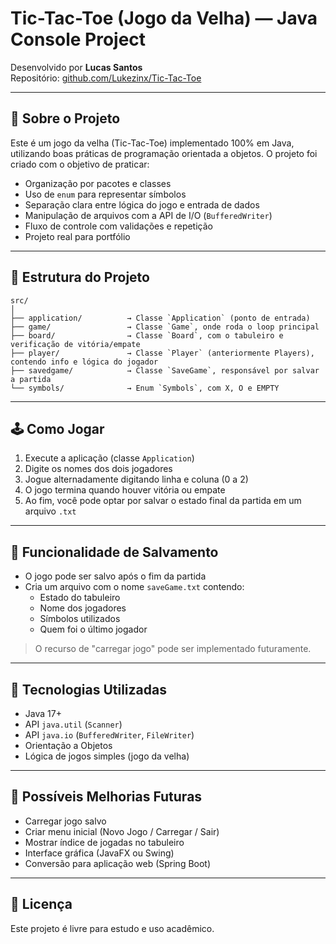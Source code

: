 # Tic-Tac-Toe (Jogo da Velha) — Java Console Project

Desenvolvido por **Lucas Santos**  
Repositório: [github.com/Lukezinx/Tic-Tac-Toe](https://github.com/Lukezinx/Tic-Tac-Toe)

---

## 🎯 Sobre o Projeto

Este é um jogo da velha (Tic-Tac-Toe) implementado 100% em Java, utilizando boas práticas de programação orientada a objetos. O projeto foi criado com o objetivo de praticar:

- Organização por pacotes e classes
- Uso de `enum` para representar símbolos
- Separação clara entre lógica do jogo e entrada de dados
- Manipulação de arquivos com a API de I/O (`BufferedWriter`)
- Fluxo de controle com validações e repetição
- Projeto real para portfólio

---

## 📁 Estrutura do Projeto

```
src/
│
├── application/          → Classe `Application` (ponto de entrada)
├── game/                 → Classe `Game`, onde roda o loop principal
├── board/                → Classe `Board`, com o tabuleiro e verificação de vitória/empate
├── player/               → Classe `Player` (anteriormente Players), contendo info e lógica do jogador
├── savedgame/            → Classe `SaveGame`, responsável por salvar a partida
└── symbols/              → Enum `Symbols`, com X, O e EMPTY
```

---

## 🕹️ Como Jogar

1. Execute a aplicação (classe `Application`)
2. Digite os nomes dos dois jogadores
3. Jogue alternadamente digitando linha e coluna (0 a 2)
4. O jogo termina quando houver vitória ou empate
5. Ao fim, você pode optar por salvar o estado final da partida em um arquivo `.txt`

---

## 💾 Funcionalidade de Salvamento

- O jogo pode ser salvo após o fim da partida
- Cria um arquivo com o nome `saveGame.txt` contendo:
  - Estado do tabuleiro
  - Nome dos jogadores
  - Símbolos utilizados
  - Quem foi o último jogador

> O recurso de "carregar jogo" pode ser implementado futuramente.

---

## 🚀 Tecnologias Utilizadas

- Java 17+
- API `java.util` (`Scanner`)
- API `java.io` (`BufferedWriter`, `FileWriter`)
- Orientação a Objetos
- Lógica de jogos simples (jogo da velha)

---

## 📌 Possíveis Melhorias Futuras

- Carregar jogo salvo
- Criar menu inicial (Novo Jogo / Carregar / Sair)
- Mostrar índice de jogadas no tabuleiro
- Interface gráfica (JavaFX ou Swing)
- Conversão para aplicação web (Spring Boot)

---

## 📄 Licença

Este projeto é livre para estudo e uso acadêmico.
